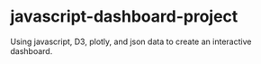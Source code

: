 # javascript-dashboard-project
Using javascript, D3, plotly, and json data to create an interactive dashboard.
